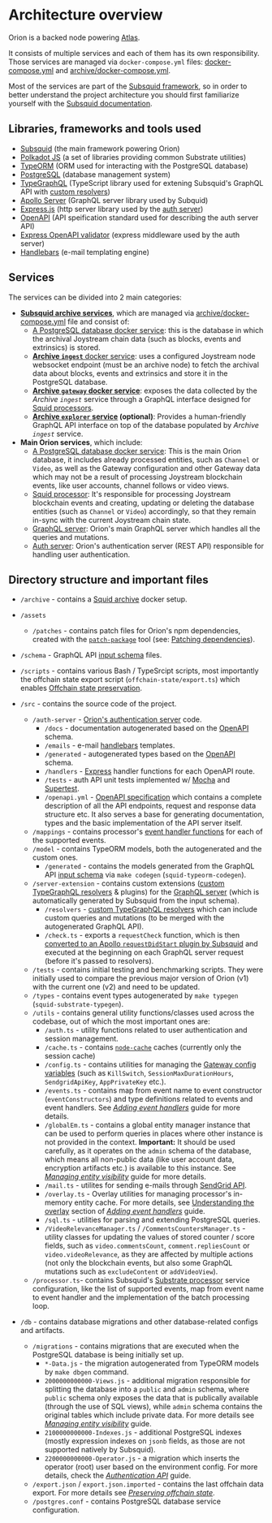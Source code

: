# Architecture overview

Orion is a backed node powering [Atlas](https://github.com/Joystream/atlas).

It consists of multiple services and each of them has its own responsibility. Those services are managed via `docker-compose.yml` files: [docker-compose.yml](../../docker-compose.yml) and [archive/docker-compose.yml](../../archive/docker-compose.yml).

Most of the services are part of the [Subsquid framework](https://subsquid.io/), so in order to better understand the project architecture you should first familiarize yourself with the [Subsquid documentation](https://docs.subsquid.io/).

## Libraries, frameworks and tools used

- [Subsquid](https://docs.subsquid.io) (the main framework powering Orion)
- [Polkadot JS](https://polkadot.js.org/docs/) (a set of libraries providing common Substrate utilities)
- [TypeORM](https://typeorm.io/#/) (ORM used for interacting with the PostgreSQL database)
- [PostgreSQL](https://www.postgresql.org/docs/14/index.html) (database management system)
- [TypeGraphQL](https://typegraphql.com/docs/introduction.html) (TypeScript library used for extening Subsquid's GraphQL API with [custom resolvers](https://docs.subsquid.io/develop-a-squid/graphql-api/custom-resolvers/))
- [Apollo Server](https://www.apollographql.com/docs/apollo-server/) (GraphQL server library used by Subquid)
- [Express.js](https://expressjs.com/en/4x/api.html) (http server library used by the [auth server](./tutorials/authentication-api.md))
- [OpenAPI](https://swagger.io/specification/) (API speification standard used for describing the auth server API)
- [Express OpenAPI validator](https://github.com/cdimascio/express-openapi-validator/wiki/Documentation) (express middleware used by the auth server)
- [Handlebars](https://handlebarsjs.com/guide/) (e-mail templating engine)

## Services

The services can be divided into 2 main categories:
- **[Subsquid archive services](https://docs.subsquid.io/archives/overview/)**, which are managed via [archive/docker-compose.yml](../../archive/docker-compose.yml) file and consist of:
    - [A PostgreSQL database docker service](https://github.com/docker-library/docs/blob/master/postgres/README.md): this is the database in which the archival Joystream chain data (such as blocks, events and extrinsics) is stored.  
    - [**Archive `ingest`** docker service](https://docs.subsquid.io/arrowsquid/archives/substrate/self-hosted/#substrate-ingest): uses a configured Joystream node websocket endpoint (must be an archive node) to fetch the archival data about blocks, events and extrinsics and store it in the PostgreSQL database.
    - [**Archive `gateway` docker service**](https://docs.subsquid.io/arrowsquid/archives/substrate/self-hosted/#substrate-gateway): exposes the data collected by the _Archive `ingest`_ service through a GraphQL interface designed for [Squid processors](https://docs.subsquid.io/substrate-indexing/substrate-processor/).
    - **[Archive `explorer` service](https://docs.subsquid.io/archives/substrate/self-hosted/#substrate-explorer) (optional)**: Provides a human-friendly GraphQL API interface on top of the database populated by _Archive `ingest`_ service.
- **Main Orion services**, which include:
    - [A PostgreSQL database docker service](https://github.com/docker-library/docs/blob/master/postgres/README.md): This is the main Orion database, it includes already processed entities, such as `Channel` or `Video`, as well as the Gateway configuration and other Gateway data which may not be a result of processing Joystream blockchain events, like user accounts, channel follows or video views.
    - [Squid processor](https://docs.subsquid.io/basics/squid-processor/): It's responsible for processing Joystream blockchain events and creating, updating or deleting the database entities (such as `Channel` or `Video`) accordingly, so that they remain in-sync with the current Joystream chain state.
    - [GraphQL server](https://docs.subsquid.io/graphql-api/overview/): Orion's main GraphQL server which handles all the queries and mutations.
    - [Auth server](../../src/auth-server/docs/README.md): Orion's authentication server (REST API) responsible for handling user authentication.


## Directory structure and important files

- `/archive` - contains a [Squid archive](#squid-archive) docker setup.
- `/assets`
    - `/patches` - contains patch files for Orion's npm dependencies, created with the [`patch-package`](https://www.npmjs.com/package/patch-package) tool (see: [Patching dependencies](./tutorials/patching-dependencies.md)).
- `/schema` - GraphQL API [input schema](https://docs.subsquid.io/develop-a-squid/schema-file/) files.
- `/scripts` - contains various Bash / TypeSrcipt scripts, most importantly the offchain state export script (`offchain-state/export.ts`) which enables [Offchain state preservation](./tutorials/preserving-offchain-state.md).
- `/src` - contains the source code of the project.
    - `/auth-server` - [Orion's authentication server](./tutorials/authentication-api.md) code.
        - `/docs` - documentation autogenerated based on the [OpenAPI](https://swagger.io/specification/) schema.
        - `/emails` - e-mail [handlebars](https://handlebarsjs.com/) templates.
        - `/generated` - autogenerated types based on the [OpenAPI](https://swagger.io/specification/) schema.
        - `/handlers` - [Express](https://expressjs.com/) handler functions for each OpenAPI route.
        - `/tests` - auth API unit tests implemented w/ [Mocha](https://mochajs.org/) and [Supertest](https://www.npmjs.com/package/supertest).
        - `/openapi.yml` - [OpenAPI specification](https://swagger.io/specification/) which contains a complete description of all the API endpoints, request and response data structure etc. It also serves a base for generating documentation, types and the basic implementation of the API server itself.
    - `/mappings` - contains processor's [event handler functions](#event-handlers) for each of the supported events.
    - `/model` - contains TypeORM models, both the autogenerated and the custom ones.
        - `/generated` - contains the models generated from the GraphQL API [input schema](https://docs.subsquid.io/develop-a-squid/schema-file/) via `make codegen` (`squid-typeorm-codegen`).
    - `/server-extension` - contains custom extensions ([custom TypeGraphQL resolvers](https://docs.subsquid.io/graphql-api/custom-resolvers/) & plugins) for the [GraphQL server](https://docs.subsquid.io/graphql-api/overview/) (which is automatically generated by Subsquid from the input schema).
        - `/resolvers` - [custom TypeGraphQL resolvers](https://docs.subsquid.io/graphql-api/custom-resolvers/) which can include custom queries and mutations (to be merged with the autogenerated GraphQL API).
        - `/check.ts` - exports a `requestCheck` function, which is then [converted to an Apollo `requestDidStart` plugin by Subsquid](https://github.com/subsquid/squid-sdk/blob/%40subsquid/graphql-server_v3.2.4/graphql-server/src/check.ts#L36) and executed at the beginning on each GraphQL server request (before it's passed to resolvers).
    - `/tests` - contains initial testing and benchmarking scripts. They were initially used to compare the previous major version of Orion (v1) with the current one (v2) and need to be updated.
    - `/types` - contains event types autogenerated by `make typegen` (`squid-substrate-typegen`).
    - `/utils` - contains general utility functions/classes used across the codebase, out of which the most important ones are:
        - `/auth.ts` - utility functions related to user authentication and session management.
        - `/cache.ts` - contains [`node-cache`](https://www.npmjs.com/package/node-cache) caches (currently only the session cache)
        - `/config.ts` - contains utilities for managing the [Gateway config variables](./tutorials/config-variables.md) (such as `KillSwitch`, `SessionMaxDurationHours`, `SendgridApiKey`, `AppPrivateKey` etc.).
        - `/events.ts` - contains map from event name to event constructor (`eventConstructors`) and type definitions related to events and event handlers. See _[Adding event handlers](./tutorials/adding-new-event-handlers.md)_ guide for more details.
        - `/globalEm.ts` - contains a global entity manager instance that can be used to perform queries in places where other instance is not provided in the context. **Important:** It should be used carefully, as it operates on the `admin` schema of the database, which means all non-public data (like user account data, encryption artifacts etc.) is available to this instance. See _[Managing entity visibility](./tutorials/entity-visibility.md)_ guide for more details.
        - `/mail.ts` - utilites for sending e-mails through [SendGrid API](https://sendgrid.com/solutions/email-api/).
        - `/overlay.ts` - Overlay utilities for managing processor's in-memory entity cache. For more details, see [Understanding the overlay](./tutorials/adding-new-event-handlers.md#understanding-the-overlay) section of _[Adding event handlers](./tutorials/adding-new-event-handlers.md)_ guide.
        - `/sql.ts` - utilities for parsing and extending PostgreSQL queries.
        - `/VideoRelevanceManager.ts` / `/CommentsCountersManager.ts` - utility classes for updating the values of stored counter / score fields, such as `video.commentsCount`, `comment.repliesCount` or `video.videoRelevance`, as they are affected by multiple actions (not only the blockchain events, but also some GraphQL mutations such as `excludeContent` or `addVideoView`).
    - `/processor.ts`- contains Subsquid's [Substrate processor](https://docs.subsquid.io/substrate-indexing/substrate-processor/) service configuration, like the list of supported events, map from event name to event handler and the implementation of the batch processing loop.

- `/db` - contains database migrations and other database-related configs and artifacts.
    - `/migrations` - contains migrations that are executed when the PostgreSQL database is being initially set up.
        - `*-Data.js` - the migration autogenerated from TypeORM models by `make dbgen` command.
        - `2000000000000-Views.js` - additional migration responsible for splitting the database into a `public` and `admin` schema, where `public` schema only exposes the data that is publically available (through the use of SQL views), while `admin` schema contains the original tables which include private data. For more details see _[Managing entity visibility](./tutorials/entity-visibility.md)_ guide.
        - `2100000000000-Indexes.js` - additional PostgreSQL indexes (mostly expression indexes on `jsonb` fields, as those are not supported natively by Subsquid).
        - `2200000000000-Operator.js` - a migration which inserts the operator (root) user based on the environment config. For more details, check the _[Authentication API](./tutorials/authentication-api.md)_ guide.
    - `/export.json` / `export.json.imported` - contains the last offchain data export. For more details see _[Preserving offchain state](./tutorials/preserving-offchain-state.md)_.
    - `/postgres.conf` - contains PostgreSQL database service configuration.